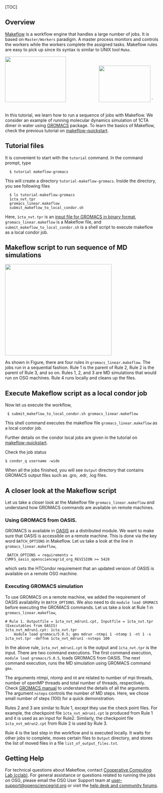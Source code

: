 
[title]: - "Makeflow - Running GROMACS simulations in sequence of steps"
[TOC]
 
## Overview

[Makeflow](http://ccl.cse.nd.edu/software/makeflow/) is a workflow engine that handles a large number 
of jobs.   It is based on `Master/Workers` paradigm. A master process monitors and controls the 
workers while the workers complete the assigned tasks.  Makeflow rules are easy to pick up since its syntax is 
similar to UNIX tool `Make`. 


<tr>
 <td> <img src="https://raw.githubusercontent.com/OSGConnect/tutorial-makeflow-gromacs/master/Figs/MWFig.png" width="200px" height="150px" /> </td> 
 <td> <img  width="100px" height="0px" /> </td> 
 <td> <img src="https://raw.githubusercontent.com/OSGConnect/tutorial-makeflow-gromacs/master/Figs/1cta_dimer_blackBG.png" width="170px" height="120px" /> </td> `
</tr>  
<br> </br>

In this tutorial, we learn how to run a sequence of jobs with Makeflow. We consider an example of running 
molecular dynamics simulation of 1CTA dimer in water using [GROMACS](http://www.gromacs.org/) package. 
To learn the basics of Makeflow, check the previous tutorial on 
[makeflow-quickstart](https://support.opensciencegrid.org/solution/articles/12000007096-makeflow-quickstart). 

## Tutorial files

It is convenient to start with the `tutorial` command. In the command prompt, type

      $ tutorial makeflow-gromacs 
 
This will create a directory `tutorial-makeflow-gromacs`. Inside the directory, you see following files
    
      $ ls tutorial-makeflow-gromacs 
      1cta_nvt.tpr                         
      gromacs_linear.makeflow               
      submit_makeflow_to_local_condor.sh   

Here, `1cta_nvt.tpr` is an [input file for GROMACS in binary format](http://manual.gromacs.org/current/online/tpr.html),  
`gromacs_linear.makeflow` is a Makeflow file, and 
`submit_makeflow_to_local_condor.sh` is a shell script to execute makeflow as a local condor job. 


## Makeflow script to run sequence of MD simulations


<img src="https://raw.githubusercontent.com/OSGConnect/tutorial-makeflow-gromacs/master/Figs/gromacs_linear.png" width="350px" height="300px" />


As shown in Figure, there are four rules in  `gromacs_linear.makeflow`. The jobs run in a sequential fashion.  Rule 1 is the parent of Rule 2, Rule 2 is the parent of Rule 3, and so on.  Rules 1, 2, and 3 are MD simulations that would run 
on OSG machines. Rule 4 runs locally and cleans up the files. 

## Execute Makeflow script as a local condor job

Now let us execute the workflow, 

     $ submit_makeflow_to_local_condor.sh gromacs_linear.makeflow

This shell command executes the makeflow file `gromacs_linear.makeflow` as a local condor job. 

Further details on the condor local jobs are given in the tutorial 
on [makeflow-quickstart](https://support.opensciencegrid.org/solution/articles/12000007096-makeflow-quickstart).

Check the job status

    $ condor_q username -wide

When all the jobs finished, you will see `Output` directory that contains GROMACS output files such 
as  .gro, .edr, .log files. 


## A closer look at the Makeflow script

Let us take a closer look at the Makelfow file `gromacs_linear.makeflow` and understand how GROMACS commands are available on remote machines. 

### Using GROMACS from OASIS. 

GROMACS is available in [OASIS](https://support.opensciencegrid.org/support/solutions/articles/5000634394-accessing-software-using-distributed-environment-modules) as a distributed module. We want to make sure 
that OASIS is accessible on a remote machine. This is done via the  key word `BATCH_OPTIONS` in 
Makeflow. Let us take a look at the line in `gromacs_linear.makeflow`, 

     BATCH_OPTIONS = requirements = CVMFS_oasis_opensciencegrid_org_REVISION >= 5428

which sets the HTCondor requirement that an updated version of OASIS is available on a remote OSG machine.

### Executing GROMACS simulation

To use GROMACS on a remote machine, we added the requirement of OASIS availability 
in `BATCH_OPTIONS`. We also need to do `module load GROMACS` before 
executing the GROMACS commands.  Let us take a look at Rule 1 in `gromacs_linear.makeflow`,

    # Rule 1. Outputfile = 1cta_nvt_mdrun1.cpt, Inputfile = 1cta_nvt.tpr (Executables from OASIS) 
    1cta_nvt_mdrun1.cpt: 1cta_nvt.tpr
        module load gromacs/5.0.5; gmx mdrun -ntmpi 1 -ntomp 1 -nt 1 -s 1cta_nvt.tpr -deffnm 1cta_nvt_mdrun1 -nsteps 100

In the above rule, `1cta_nvt_mdrun1.cpt` is the output and `1cta_nvt.tpr` is the input. There are two command 
executions. The first command execution, `module load gromacs/5.0.5`, loads GROMACS from OASIS. The next
command execution, runs the MD simulation using GROMACS command `gmx`. 

The arguments ntmpi, ntomp and nt are related to number of mpi threads, number of 
openMP threads and total number of threads, respectively.  Check [GROMACS manual](http://manual.gromacs.org/current/online) to understand the details of all the arguments.  The argument `nsteps` controls the number 
of MD steps. Here, we chose small number of steps (100) for a quick demonstration. 

Rules 2 and 3 are similar to Rule 1, except they use the check point files. For example, the checkpoint 
file `1cta_nvt_mdrun1.cpt` is produced from Rule 1 and it is used  as an input for Rule2. Similarly, the 
checkpoint file `1cta_nvt_mdrun2.cpt` from Rule 2 is used by Rule 3. 

Rule 4 is the last step in the workflow and is executed locally. It waits for other jobs to complete, moves 
certain files to `Output` directory, and stores the list of moved files in a file `list_of_output_files.txt`.

## Getting Help
For technical questions about Makeflow,  contact [Cooperative Computing Lab (cclab)](http://ccl.cse.nd.edu/software/help/).
For general assistance or questions related to running the jobs on OSG, please email the OSG User Support team  at [user-support@opensciencegrid.org](mailto:user-support@opensciencegrid.org) or visit the [help desk and community forums](http://support.opensciencegrid.org).

